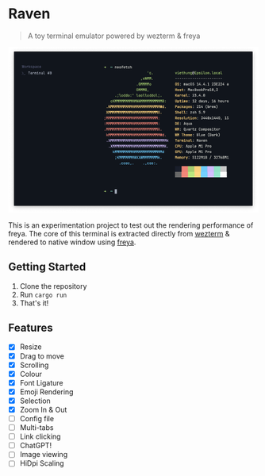 # Raven
> A toy terminal emulator powered by wezterm & freya

<p align="center">
  <img src="screenshot.png">
</p>

This is an experimentation project to test out the rendering performance of freya. The core of this terminal is extracted directly from [wezterm][1] & rendered to native window using [freya][2].

## Getting Started

1. Clone the repository
2. Run `cargo run`
3. That's it!

## Features

- [x] Resize
- [x] Drag to move
- [x] Scrolling
- [x] Colour
- [x] Font Ligature
- [x] Emoji Rendering
- [x] Selection
- [x] Zoom In & Out
- [ ] Config file
- [ ] Multi-tabs
- [ ] Link clicking
- [ ] ChatGPT!
- [ ] Image viewing
- [ ] HiDpi Scaling

[1]: https://github.com/wez/wezterm/tree/main
[2]: https://github.com/marc2332/freya
